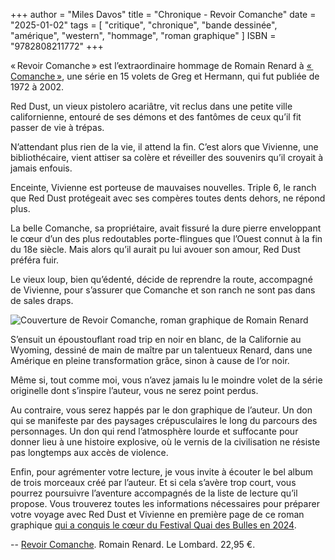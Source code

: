 +++
author = "Miles Davos"
title = "Chronique - Revoir Comanche"
date = "2025-01-02"
tags = [
    "critique", "chronique", "bande dessinée", "amérique", "western", "hommage", "roman graphique"
]
ISBN = "9782808211772"
+++

« Revoir Comanche » est l’extraordinaire hommage de Romain Renard à [« Comanche »](https://www.bedetheque.com/serie-85-BD-Comanche.html), une série en 15 volets de Greg et Hermann, qui fut publiée de 1972 à 2002.

Red Dust, un vieux pistolero acariâtre, vit reclus dans une petite ville californienne, entouré de ses démons et des fantômes de ceux qu’il fit passer de vie à trépas.

N’attendant plus rien de la vie, il attend la fin. C’est alors que Vivienne, une bibliothécaire, vient attiser sa colère et réveiller des souvenirs qu’il croyait à jamais enfouis.

Enceinte, Vivienne est porteuse de mauvaises nouvelles. Triple 6, le ranch que Red Dust protégeait avec ses compères toutes dents dehors, ne répond plus.

La belle Comanche, sa propriétaire, avait fissuré la dure pierre enveloppant le cœur d’un des plus redoutables porte-flingues que l’Ouest connut à la fin du 18e siècle. Mais alors qu’il aurait pu lui avouer son amour, Red Dust préféra fuir. 

Le vieux loup, bien qu’édenté, décide de reprendre la route, accompagné de Vivienne, pour s’assurer que Comanche et son ranch ne sont pas dans de sales draps.

![Couverture de Revoir Comanche, roman graphique de Romain Renard](/images/revoir-comanche.jpeg)

S’ensuit un époustouflant road trip en noir en blanc, de la Californie au Wyoming, dessiné de main de maître par un talentueux Renard, dans une Amérique en pleine transformation grâce, sinon à cause de l’or noir.

Même si, tout comme moi, vous n’avez jamais lu le moindre volet de la série originelle dont s’inspire l’auteur, vous ne serez point perdus.

Au contraire, vous serez happés par le don graphique de l’auteur. Un don qui se manifeste par des paysages crépusculaires le long du parcours des personnages. Un don qui rend l’atmosphère lourde et suffocante pour donner lieu à une histoire explosive, où le vernis de la civilisation ne résiste pas longtemps aux accès de violence.

Enfin, pour agrémenter votre lecture, je vous invite à écouter le bel album de trois morceaux créé par l’auteur. Et si cela s’avère trop court, vous pourrez poursuivre l’aventure accompagnés de la liste de lecture qu’il propose. Vous trouverez toutes les informations nécessaires pour préparer votre voyage avec Red Dust et Vivienne en première page de ce roman graphique [qui a conquis le cœur du Festival Quai des Bulles en 2024](http://prix.quaidesbulles.com/2024/10/30/palmares-2024/).

--
[Revoir Comanche](https://www.lelombard.com/bd/revoir-comanche/revoir-comanche). Romain Renard. Le Lombard. 22,95 €.

